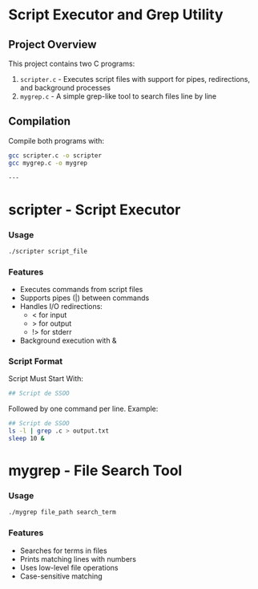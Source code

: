 # Script Executor and Grep Utility

## Project Overview

This project contains two C programs:
1. `scripter.c` - Executes script files with support for pipes, redirections, and background processes
2. `mygrep.c` - A simple grep-like tool to search files line by line

## Compilation

Compile both programs with:

```bash
gcc scripter.c -o scripter
gcc mygrep.c -o mygrep

---
```
# scripter - Script Executor
### Usage

```bash
./scripter script_file
```
### Features
- Executes commands from script files
- Supports pipes (|) between commands
- Handles I/O redirections:
  - < for input
  - \> for output
  - !> for stderr
- Background execution with &

### Script Format
Script Must Start With:
```bash
## Script de SSOO
```
Followed by one command per line. Example:
```bash
## Script de SSOO
ls -l | grep .c > output.txt
sleep 10 &
```

# mygrep - File Search Tool
### Usage
```bash
./mygrep file_path search_term
```
### Features
- Searches for terms in files
- Prints matching lines with numbers
- Uses low-level file operations
- Case-sensitive matching
